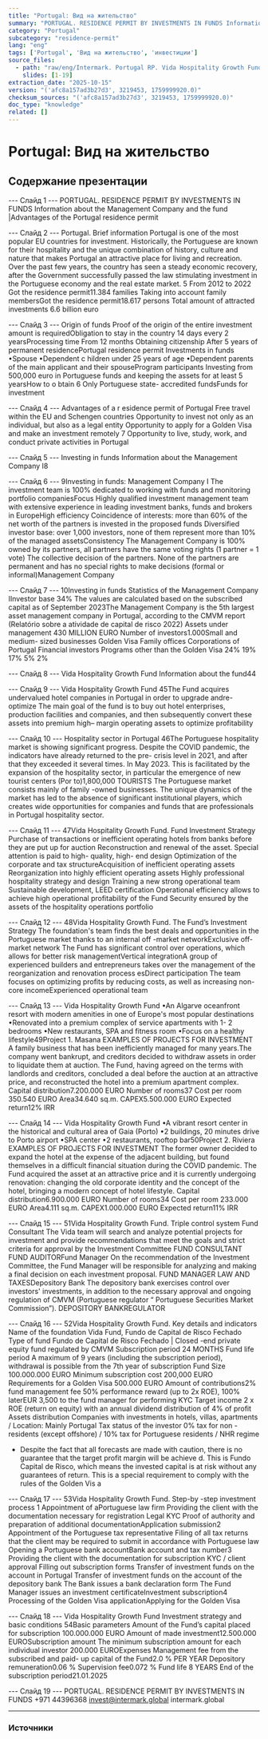 ```yaml
---
title: "Рortugal: Вид на жительство"
summary: "PORTUGAL. RESIDENCE PERMIT BY INVESTMENTS IN FUNDS Information about the Management Company and the fund |Advantages of the Portugal residence permit Portugal."
category: "Рortugal"
subcategory: "residence-permit"
lang: "eng"
tags: ['Рortugal', 'Вид на жительство', 'инвестиции']
source_files:
  - path: "raw/eng/Intermark. Рortugal RP. Vida Hospitality Growth Fund ENG.pdf"
    slides: [1-19]
extraction_date: "2025-10-15"
version: "('afc8a157ad3b27d3', 3219453, 1759999920.0)"
checksum_sources: "('afc8a157ad3b27d3', 3219453, 1759999920.0)"
doc_type: "knowledge"
related: []
---
```


# Рortugal: Вид на жительство

## Содержание презентации

--- Слайд 1 ---
PORTUGAL. RESIDENCE PERMIT BY INVESTMENTS IN FUNDS
Information about the Management Company and the fund |Advantages of the Portugal residence permit

--- Слайд 2 ---
Portugal.
Brief information
Portugal is one of the most popular EU countries for investment. 
Historically, the Portuguese are known for their hospitality and the 
unique combination of history, culture and nature that makes 
Portugal an attractive place for living and recreation.
Over the past few years, the country has seen a steady economic 
recovery, after the Government successfully passed the law 
stimulating investment in the Portuguese economy and the real 
estate market.
5
From 2012 to 2022 Got the residence permit11.384 families
Taking into account family 
membersGot the residence permit18.617 persons
Total amount of attracted investments 6.6  billion euro

--- Слайд 3 ---
Origin of funds
Proof of the origin of the entire 
investment amount is requiredObligation to stay in the country
14 days every 2 yearsProcessing time
From 12 months
Obtaining citizenship
After 5 years of permanent residencePortugal residence permit 
Investments in funds
•Spouse
•Dependent c hildren under 25 years of age
•Dependent parents of the main applicant and their spouseProgram participants
Investing from 500,000 euro in Portuguese funds and 
keeping the assets for at least 5 yearsHow to o btain
6
Only Portuguese state- accredited fundsFunds for investment

--- Слайд 4 ---
Advantages of a r esidence permit 
of Portugal
Free travel 
within the EU and Schengen countries
Opportunity to invest not only as an individual, but also as a legal entity
Opportunity to apply for a Golden Visa and make an investment remotely 7
Opportunity to live, study, work, and conduct private activities in Portugal

--- Слайд 5 ---
Investing in funds
Information about the Management Company I8

--- Слайд 6 ---
9Investing in funds: Management Company I
The investment team is 100% dedicated to working 
with funds and monitoring portfolio companiesFocus
Highly qualified investment management team with extensive experience in leading investment banks, 
funds and brokers in EuropeHigh efficiency
Coincidence of interests: more than 60% of the net worth of the partners is invested in the proposed funds
Diversified investor base: over 1,000 investors, none of 
them represent more than 10% of the managed assetsConsistency
The Management Company is 100% owned by its partners, all 
partners have the same voting rights (1 partner = 1 vote)
The collective decision of the partners. None of the partners are 
permanent and has no special rights to make decisions (formal 
or informal)Management Company

--- Слайд 7 ---
10Investing in funds
Statistics of the Management Company IInvestor base 
34%
The values are calculated based on the subscribed capital 
as of September 2023The Management Company is the 5th largest asset management company in 
Portugal, according to the CMVM report (Relatório sobre a atividade de capital de risco 2022)
Assets under management 430  MILLION EURO
Number of investors1.000Small  and medium-
sized businesses
Golden 
Visa
Family
offices
Corporations of 
Portugal
Financial
investors
Programs other 
than the Golden Visa 24%
19%
17%
5%
2%

--- Слайд 8 ---
Vida Hospitality Growth Fund
Information about the fund44

--- Слайд 9 ---
Vida Hospitality 
Growth Fund
45The Fund acquires undervalued hotel
companies in Portugal in order to upgrade andre-optimize
The main goal of the fund is to buy out hotel enterprises, 
production facilities and companies, and then subsequently 
convert these assets into premium high– margin operating assets 
to optimize profitability

--- Слайд 10 ---
Hospitality sector in 
Portugal
46The Portuguese hospitality market is showing significant 
progress. 
Despite the COVID pandemic, the indicators have already 
returned to the pre- crisis level in 2021, and after that they 
exceeded it several times.
In May 2023. This is facilitated by the expansion of the 
hospitality sector, in particular the emergence of new tourist 
centers (Por to)1,800,000 TOURISTS
The Portuguese market consists mainly of family -owned 
businesses. The unique dynamics of the market has led to the absence of significant institutional players, which creates 
wide opportunities for companies and funds that are professionals in Portugal hospitality sector.

--- Слайд 11 ---
47Vida Hospitality Growth Fund. Fund Investment Strategy
Purchase of transactions or inefficient operating hotels 
from banks before they are put up for auction
Reconstruction and renewal of the asset. Special attention is paid 
to high- quality, high- end design
Optimization of the corporate 
and tax structureAcquisition of inefficient operating assets Reorganization into highly efficient 
operating assets
Highly professional hospitality
strategy and design
Training a new strong operational 
team
Sustainable development, 
LEED certification
Operational efficiency allows to achieve high 
operational profitability of the Fund
Security ensured by the assets of the hospitality 
operations portfolio

--- Слайд 12 ---
48Vida Hospitality Growth Fund. The Fund’s Investment Strategy
The foundation's team finds the best deals and opportunities in the Portuguese 
market thanks to an internal off -market networkExclusive off- market network
The Fund has significant control over operations, which allows for better risk managementVertical integrationA group of experienced builders and entrepreneurs takes over the management of the reorganization and renovation process esDirect participation
The team focuses on optimizing profits by reducing costs, as well as increasing non- core incomeExperienced operational team

--- Слайд 13 ---
Vida Hospitality Growth Fund
•An Algarve oceanfront resort with modern amenities in 
one of Europe's most popular destinations
•Renovated into a premium complex of service apartments 
with 1- 2 bedrooms
•New restaurants, SPA and fitness room
•Focus on a healthy lifestyle49Project 1. Masana EXAMPLES OF PROJECTS FOR INVESTMENT
A family business that has been inefficiently managed for many years.The company went bankrupt, and creditors decided to withdraw assets in 
order to liquidate them at auction.
The Fund, having agreed on the terms with landlords and creditors, 
concluded a deal before the auction at an attractive price, and 
reconstructed the hotel into a premium apartment complex.
Capital distribution7.200.000 EURO
Number of rooms37
Cost per room 350.540 EURO
Area34.640 sq.m.
CAPEX5.500.000 EURO
Expected return12% IRR

--- Слайд 14 ---
Vida Hospitality Growth Fund
•A vibrant resort center in the historical and cultural area 
of Gaia (Porto)
•2 buildings, 20 minutes drive to Porto airport
•SPA center
•2 restaurants, rooftop bar50Project 2. Riviera EXAMPLES OF PROJECTS FOR INVESTMENT
The former owner decided to expand the hotel at the expense of the 
adjacent building, but found themselves in a difficult financial situation 
during the COVID pandemic.
The Fund acquired the asset at an attractive price and it is currently 
undergoing renovation: changing the old corporate identity and the 
concept of the hotel, bringing a modern concept of hotel lifestyle.
Capital distribution6.900.000 EURO
Number of rooms34
Cost per room 233.000 EURO
Area4.111 sq.m.
CAPEX1.000.000 EURO
Expected return11% IRR

--- Слайд 15 ---
51Vida Hospitality Growth Fund. Triple control system
Fund Consultant
The Vida team will search and analyze 
potential projects for investment and provide 
recommendations that meet the goals and 
strict criteria for approval by the Investment 
Committee
FUND CONSULTANT FUND
 AUDITORFund Manager
On the recommendation of the Investment 
Committee, the Fund Manager will be 
responsible for analyzing and making a final 
decision on each investment proposal.
FUND MANAGER LAW 
AND TAXESDepository Bank
The depository bank exercises control over 
investors' investments, in addition to the 
necessary approval and ongoing regulation of 
CMVM (Portuguese regulator “ Portuguese 
Securities Market Commission”).
DEPOSITORY
 BANKREGULATOR

--- Слайд 16 ---
52Vida Hospitality Growth Fund.  Key details and indicators
Name of the foundation Vida Fund, Fundo de Capital de Risco Fechado
Type of fund Fundo de Capital de Risco Fechado | Closed -end private equity fund regulated by CMVM
Subscription period 24 MONTHS
Fund life period A maximum of 9 years (including the subscription period), withdrawal is possible from the 7th year of subscription
Fund Size 100.000.000 EURO
Minimum subscription cost 200,000 EURO
Requirements for a Golden Visa 500.000 EURO
Amount of contributions2% fund management fee
50% performance reward (up to 2x ROE), 100% laterEUR 3,500 to the fund manager for performing KYC
Target income 2 x ROE (return on equity) with an annual dividend distribution of 4% of profit
Assets distribution Companies with investments in hotels, villas, apartments / Location: Mainly Portugal
Tax status of the investor 0% tax for non -residents (except offshore) / 10% tax for Portuguese residents / NHR regime
* Despite the fact that all forecasts are made with caution, there is no guarantee that the target profit margin will be achieve d. This is Fundo Capital de Risco, which means the invested 
capital is at risk without any guarantees of return. This is a special requirement to comply with the rules of the Golden Vis a

--- Слайд 17 ---
53Vida Hospitality Growth Fund. Step-by -step investment process
1
Appointment of
aPortuguese law firm
Providing the client with the
documentation necessary 
for registration
Legal KYC
Proof of authority 
and preparation of additional 
documentationApplication 
submission2
Appointment of the Portuguese 
tax representative
Filing of all tax returns that the 
client may be required to submit 
in accordance with Portuguese 
law
Opening a Portuguese bank 
accountBank account 
and tax number3
Providing the client with the 
documentation for subscription 
KYC / client approval
Filling out subscription forms
Transfer of investment funds 
on the account in Portugal
Transfer of investment funds on
the account of the depository bank
The Bank issues a bank declaration 
form
The Fund Manager issues an 
investment certificateInvestment
subscription4
Processing of the 
Golden Visa applicationApplying 
for the Golden Visa

--- Слайд 18 ---
Vida Hospitality Growth Fund
Investment strategy and basic conditions
54Basic parameters
Amount of the Fund’s capital placed for 
subscription 100.000.000 EURO
Amount of made investment12.500.000 EUROSubscription amount
The minimum subscription amount for each individual investor 200.000 EUROExpenses
Management fee from the subscribed and paid- up capital of the 
Fund2.0  % PER YEAR
Depository remuneration0.06 %
Supervision fee0.072 %
Fund life 8 YEARS
End of the subscription period21.01.2025

--- Слайд 19 ---
PORTUGAL. RESIDENCE PERMIT BY INVESTMENTS IN FUNDS
+971 44396368 invest@intermark.global intermark.global


---

### Источники
[^src1]: raw/Intermark. Рortugal RP. Vida Hospitality Growth Fund ENG.pdf → слайды 1–19
